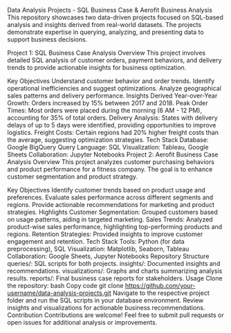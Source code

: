 Data Analysis Projects - SQL Business Case & Aerofit Business Analysis
This repository showcases two data-driven projects focused on SQL-based analysis and insights derived from real-world datasets. The projects demonstrate expertise in querying, analyzing, and presenting data to support business decisions.

Project 1: SQL Business Case Analysis
Overview
This project involves detailed SQL analysis of customer orders, payment behaviors, and delivery trends to provide actionable insights for business optimization.

Key Objectives
Understand customer behavior and order trends.
Identify operational inefficiencies and suggest optimizations.
Analyze geographical sales patterns and delivery performance.
Insights Derived
Year-over-Year Growth: Orders increased by 15% between 2017 and 2018.
Peak Order Times: Most orders were placed during the morning (6 AM - 12 PM), accounting for 35% of total orders.
Delivery Analysis: States with delivery delays of up to 5 days were identified, providing opportunities to improve logistics.
Freight Costs: Certain regions had 20% higher freight costs than the average, suggesting optimization strategies.
Tech Stack
Database: Google BigQuery
Query Language: SQL
Visualization: Tableau, Google Sheets
Collaboration: Jupyter Notebooks
Project 2: Aerofit Business Case Analysis
Overview
This project analyzes customer purchasing behaviors and product performance for a fitness company. The goal is to enhance customer segmentation and product strategy.

Key Objectives
Identify customer trends based on product usage and preferences.
Evaluate sales performance across different segments and regions.
Provide actionable recommendations for marketing and product strategies.
Highlights
Customer Segmentation: Grouped customers based on usage patterns, aiding in targeted marketing.
Sales Trends: Analyzed product-wise sales performance, highlighting top-performing products and regions.
Retention Strategies: Provided insights to improve customer engagement and retention.
Tech Stack
Tools: Python (for data preprocessing), SQL
Visualization: Matplotlib, Seaborn, Tableau
Collaboration: Google Sheets, Jupyter Notebooks
Repository Structure
queries/: SQL scripts for both projects.
insights/: Documented insights and recommendations.
visualizations/: Graphs and charts summarizing analysis results.
reports/: Final business case reports for stakeholders.
Usage
Clone the repository:
bash
Copy code
git clone https://github.com/your-username/data-analysis-projects.git
Navigate to the respective project folder and run the SQL scripts in your database environment.
Review insights and visualizations for actionable business recommendations.
Contribution
Contributions are welcome! Feel free to submit pull requests or open issues for additional analysis or improvements.







